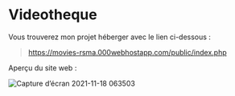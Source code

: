 # Videotheque

Vous trouverez mon projet héberger avec le lien ci-dessous :

> https://movies-rsma.000webhostapp.com/public/index.php
  
  
  
  
  
  
  
Aperçu du site web :
  

![Capture d’écran 2021-11-18 063503](https://user-images.githubusercontent.com/85608576/142347118-8a9cb4f4-a831-43ec-b433-4c2b87b833e3.png)
